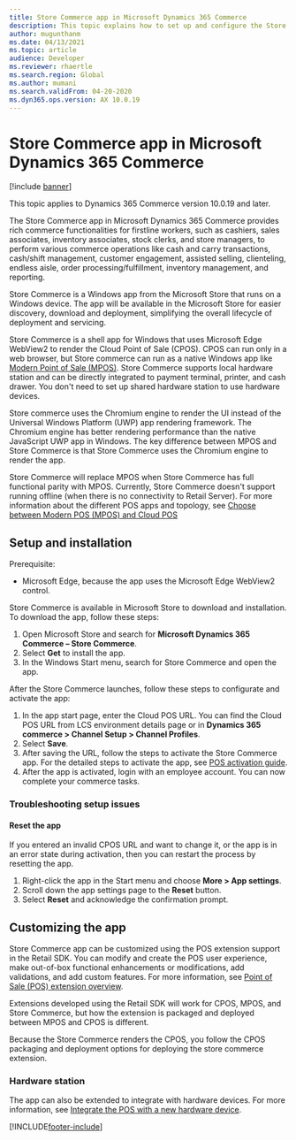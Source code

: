 ```yaml
---
title: Store Commerce app in Microsoft Dynamics 365 Commerce
description: This topic explains how to set up and configure the Store Commerce app.
author: mugunthanm
ms.date: 04/13/2021
ms.topic: article
audience: Developer
ms.reviewer: rhaertle
ms.search.region: Global
ms.author: mumani
ms.search.validFrom: 04-20-2020
ms.dyn365.ops.version: AX 10.0.19
---
```


# Store Commerce app in Microsoft Dynamics 365 Commerce

[!include [banner](../includes/banner.md)]

This topic applies to Dynamics 365 Commerce version 10.0.19 and later.

The Store Commerce app in Microsoft Dynamics 365 Commerce provides rich commerce functionalities for firstline workers, such as cashiers, sales associates, inventory associates, stock clerks, and store managers, to perform various commerce operations like cash and carry transactions, cash/shift management, customer engagement, assisted selling, clienteling, endless aisle, order processing/fulfillment, inventory management, and reporting.

Store Commerce is a Windows app from the Microsoft Store that runs on a Windows device. The app will be available in the Microsoft Store for easier discovery, download and deployment, simplifying the overall lifecycle of deployment and servicing.

Store Commerce is a shell app for Windows that uses Microsoft Edge WebView2 to render the Cloud Point of Sale (CPOS). CPOS can run only in a web browser, but Store commerce can run as a native Windows app like [Modern Point of Sale (MPOS)](retail-modern-pos-architecture.md). Store Commerce supports local hardware station and can be directly integrated to payment terminal, printer, and cash drawer. You don't need to set up shared hardware station to use hardware devices. 

Store commerce uses the Chromium engine to render the UI instead of the Universal Windows Platform (UWP) app rendering framework. The Chromium engine has better rendering performance than the native JavaScript UWP app in Windows. The key difference between MPOS and Store Commerce is that Store Commerce uses the Chromium engine to render the app.

Store Commerce will replace MPOS when Store Commerce has full functional parity with MPOS. Currently, Store Commerce doesn't support running offline (when there is no connectivity to Retail Server). For more information about the different POS apps and topology, see [Choose between Modern POS (MPOS) and Cloud POS](../mpos-or-cpos.md)

## Setup and installation

Prerequisite:

+ Microsoft Edge, because the app uses the Microsoft Edge WebView2 control.

Store Commerce is available in Microsoft Store to download and installation. To download the app, follow these steps:

1. Open Microsoft Store and search for **Microsoft Dynamics 365 Commerce – Store Commerce**.
2. Select **Get** to install the app. 
3. In the Windows Start menu, search for Store Commerce and open the app.

After the Store Commerce launches, follow these steps to configurate and activate the app:

1.	In the app start page, enter the Cloud POS URL. You can find the Cloud POS URL from LCS environment details page or in **Dynamics 365 commerce > Channel Setup > Channel Profiles**.
2.	Select **Save**.
3.	After saving the URL, follow the steps to activate the Store Commerce app. For the detailed steps to activate the app, see [POS activation guide](retail-device-activation.md#activate-a-modern-pos-or-cloud-pos-device-by-using-guided-activation).
4.	After the app is activated, login with an employee account. You can now complete your commerce tasks.

### Troubleshooting setup issues

#### Reset the app

If you entered an invalid CPOS URL and want to change it, or the app is in an error state during activation, then you can restart the process by resetting the app.

1. Right-click the app in the Start menu and choose **More > App settings**.
2. Scroll down the app settings page to the **Reset** button.
3. Select **Reset** and acknowledge the confirmation prompt.

## Customizing the app

Store Commerce app can be customized using the POS extension support in the Retail SDK. You can modify and create the POS user experience, make out-of-box functional enhancements or modifications, add validations, and add custom features. For more information, see [Point of Sale (POS) extension overview](pos-extension/pos-extension-overview.md).

Extensions developed using the Retail SDK will work for CPOS, MPOS, and Store Commerce, but how the extension is packaged and deployed between MPOS and CPOS is different.

Because the Store Commerce renders the CPOS, you follow the CPOS packaging and deployment options for deploying the store commerce extension.

### Hardware station

The app can also be extended to integrate with hardware devices. For more information, see [Integrate the POS with a new hardware device](hardware-device-extension.md).

[!INCLUDE[footer-include](../../includes/footer-banner.md)]


